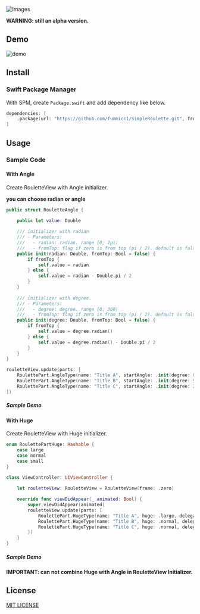 ![Images](https://github.com/fummicc1/SimpleRoulette/blob/master/Assets/SimpleRoulette.png"SimpleRoulette")

**WARNING: still an alpha version.**

## Demo

![demo](https://github.com/fummicc1/SimpleRoulette/blob/master/Assets/demo.gif)

## Install

### Swift Package Manager
With SPM, create `Package.swift` and add dependency like below.
```swift
dependencies: [
    .package(url: "https://github.com/fummicc1/SimpleRoulette.git", from: "0.0.1")
]
```

## Usage

### Sample Code

#### With Angle
Create RouletteView with Angle initializer.

**you can choose radian or angle**

```swift
public struct RouletteAngle {

    public let value: Double
    
    /// initializer with radian
    /// - Parameters:
    ///   - radian: radian. range [0, 2pi)
    ///   - fromTop: flag if zero is from top (pi / 2). default is false.
    public init(radian: Double, fromTop: Bool = false) {
        if fromTop {
            self.value = radian
        } else {
            self.value = radian - Double.pi / 2
        }
    }
    
    /// initializer with degree.
    /// - Parameters:
    ///   - degree: degree. range [0, 360)
    ///   - fromTop: flag if zero is from top (pi / 2). default is false.
    public init(degree: Double, fromTop: Bool = false) {
        if fromTop {
            self.value = degree.radian()
        } else {
            self.value = degree.radian() - Double.pi / 2
        }
    }
}
```

```swift
rouletteView.update(parts: [
    RoulettePart.AngleType(name: "Title A", startAngle: .init(degree: 0), endAngle: .init(degree: 90), index: 0),
    RoulettePart.AngleType(name: "Title B", startAngle: .init(degree: 90), endAngle: .init(degree: 200), index: 1),
    RoulettePart.AngleType(name: "Title C", startAngle: .init(degree: 200), endAngle: .init(degree: 360), index: 2)
])
```

##### Sample Demo

#### With Huge

Create RouletteView with Huge initializer.

```swift
enum RoulettePartHuge: Hashable {
    case large
    case normal
    case small
}
```

```swift
class ViewController: UIViewController {
    
    let rouletteView: RouletteView = RouletteView(frame: .zero)

    override func viewDidAppear(_ animated: Bool) {
        super.viewDidAppear(animated)
        rouletteView.update(parts: [
            RoulettePart.HugeType(name: "Title A", huge: .large, delegate: rouletteView, index: 0),
            RoulettePart.HugeType(name: "Title B", huge: .normal, delegate: rouletteView, index: 1),
            RoulettePart.HugeType(name: "Title C", huge: .normal, delegate: rouletteView, index: 2),
        ])
    }
}
```

##### Sample Demo



**IMPORTANT: can not combine Huge with Angle in RouletteView Initializer.**


## License
[MIT LICENSE](https://github.com/fummicc1/SimpleRoulette/blob/master/LISENCE)